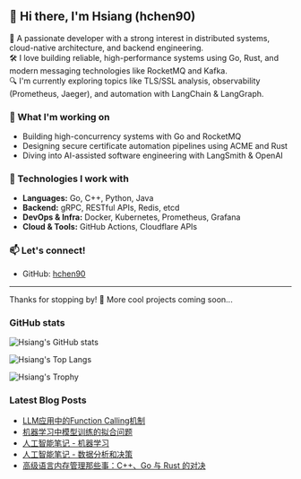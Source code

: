 ## 👋 Hi there, I'm Hsiang (hchen90)

🎯 A passionate developer with a strong interest in distributed systems, cloud-native architecture, and backend engineering.  
🛠️ I love building reliable, high-performance systems using Go, Rust, and modern messaging technologies like RocketMQ and Kafka.  
🔍 I'm currently exploring topics like TLS/SSL analysis, observability (Prometheus, Jaeger), and automation with LangChain & LangGraph.

### 🚀 What I'm working on
- Building high-concurrency systems with Go and RocketMQ
- Designing secure certificate automation pipelines using ACME and Rust
- Diving into AI-assisted software engineering with LangSmith & OpenAI

### 🧰 Technologies I work with
- **Languages:** Go, C++, Python, Java
- **Backend:** gRPC, RESTful APIs, Redis, etcd
- **DevOps & Infra:** Docker, Kubernetes, Prometheus, Grafana
- **Cloud & Tools:** GitHub Actions, Cloudflare APIs

### 📫 Let's connect!
- GitHub: [hchen90](https://github.com/hchen90)

---

Thanks for stopping by! 🚧 More cool projects coming soon...

### GitHub stats

![Hsiang's GitHub stats](https://github-readme-stats.vercel.app/api?username=hchen90)

![Hsiang's Top Langs](https://github-readme-stats.vercel.app/api/top-langs/?username=hchen90)

![Hsiang's Trophy](https://github-profile-trophy.vercel.app/?username=hchen90)

### Latest Blog Posts

<!-- BLOG-POST-LIST:START -->
- [LLM应用中的Function Calling机制](https://hchen90.top/post/llmappfunctioncallingmech)
- [机器学习中模型训练的拟合问题](https://hchen90.top/post/mltraningfittingissues)
- [人工智能笔记 - 机器学习](https://hchen90.top/post/ai2-studylog-ml)
- [人工智能笔记 - 数据分析和决策](https://hchen90.top/post/ai1-studylog-dataanalysis)
- [高级语言内存管理那些事：C++、Go 与 Rust 的对决](https://hchen90.top/post/advlangmemmanagement)
<!-- BLOG-POST-LIST:END -->
